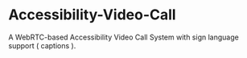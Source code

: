 # Accessibility-Video-Call
A WebRTC-based Accessibility Video Call System with sign language support ( captions ).
